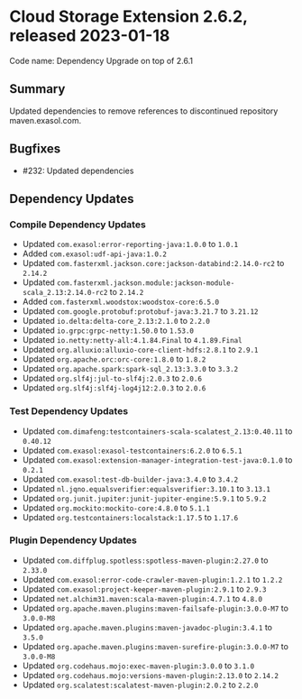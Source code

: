 # Cloud Storage Extension 2.6.2, released 2023-01-18

Code name: Dependency Upgrade on top of 2.6.1

## Summary

Updated dependencies to remove references to discontinued repository maven.exasol.com.

## Bugfixes

* #232: Updated dependencies

## Dependency Updates

### Compile Dependency Updates

* Updated `com.exasol:error-reporting-java:1.0.0` to `1.0.1`
* Added `com.exasol:udf-api-java:1.0.2`
* Updated `com.fasterxml.jackson.core:jackson-databind:2.14.0-rc2` to `2.14.2`
* Updated `com.fasterxml.jackson.module:jackson-module-scala_2.13:2.14.0-rc2` to `2.14.2`
* Added `com.fasterxml.woodstox:woodstox-core:6.5.0`
* Updated `com.google.protobuf:protobuf-java:3.21.7` to `3.21.12`
* Updated `io.delta:delta-core_2.13:2.1.0` to `2.2.0`
* Updated `io.grpc:grpc-netty:1.50.0` to `1.53.0`
* Updated `io.netty:netty-all:4.1.84.Final` to `4.1.89.Final`
* Updated `org.alluxio:alluxio-core-client-hdfs:2.8.1` to `2.9.1`
* Updated `org.apache.orc:orc-core:1.8.0` to `1.8.2`
* Updated `org.apache.spark:spark-sql_2.13:3.3.0` to `3.3.2`
* Updated `org.slf4j:jul-to-slf4j:2.0.3` to `2.0.6`
* Updated `org.slf4j:slf4j-log4j12:2.0.3` to `2.0.6`

### Test Dependency Updates

* Updated `com.dimafeng:testcontainers-scala-scalatest_2.13:0.40.11` to `0.40.12`
* Updated `com.exasol:exasol-testcontainers:6.2.0` to `6.5.1`
* Updated `com.exasol:extension-manager-integration-test-java:0.1.0` to `0.2.1`
* Updated `com.exasol:test-db-builder-java:3.4.0` to `3.4.2`
* Updated `nl.jqno.equalsverifier:equalsverifier:3.10.1` to `3.13.1`
* Updated `org.junit.jupiter:junit-jupiter-engine:5.9.1` to `5.9.2`
* Updated `org.mockito:mockito-core:4.8.0` to `5.1.1`
* Updated `org.testcontainers:localstack:1.17.5` to `1.17.6`

### Plugin Dependency Updates

* Updated `com.diffplug.spotless:spotless-maven-plugin:2.27.0` to `2.33.0`
* Updated `com.exasol:error-code-crawler-maven-plugin:1.2.1` to `1.2.2`
* Updated `com.exasol:project-keeper-maven-plugin:2.9.1` to `2.9.3`
* Updated `net.alchim31.maven:scala-maven-plugin:4.7.1` to `4.8.0`
* Updated `org.apache.maven.plugins:maven-failsafe-plugin:3.0.0-M7` to `3.0.0-M8`
* Updated `org.apache.maven.plugins:maven-javadoc-plugin:3.4.1` to `3.5.0`
* Updated `org.apache.maven.plugins:maven-surefire-plugin:3.0.0-M7` to `3.0.0-M8`
* Updated `org.codehaus.mojo:exec-maven-plugin:3.0.0` to `3.1.0`
* Updated `org.codehaus.mojo:versions-maven-plugin:2.13.0` to `2.14.2`
* Updated `org.scalatest:scalatest-maven-plugin:2.0.2` to `2.2.0`
